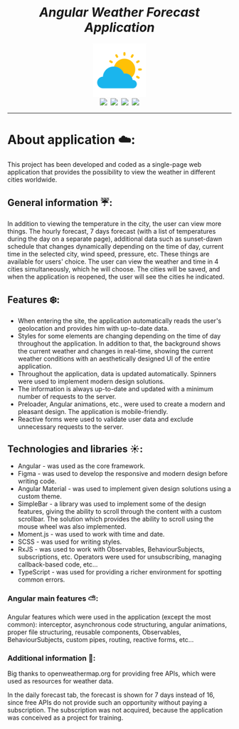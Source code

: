 <h1 align="center" style="font-style: oblique">Angular Weather Forecast Application</h1>

<p align="center">
  <img src="src/assets/images/other/readme-icon.png" alt="angular-logo" width="120px" height="120px"/>
  <br>
  <a href="https://angular.io/"><img src="https://img.shields.io/badge/Angular%20CLI-v.12.2.14-red.svg"/></a>&nbsp;
  <a href="https://nodejs.org/en"><img src="https://img.shields.io/badge/Node-v.14.17.2-brightgreen.svg"/></a>&nbsp;
  <a href="https://www.npmjs.com/package/npm"><img src="https://img.shields.io/badge/npm-v.6.14.13-green.svg"/></a>&nbsp;
  <a href="https://momentjs.com"><img src="https://img.shields.io/badge/Moment.js-v.2.29.1-orange.svg"/></a>
  <br>
</p>

<hr>

# About application ☁️:

This project has been developed and coded as a single-page web application that provides the possibility to view the weather in different cities worldwide.

## General information ☔:

In addition to viewing the temperature in the city, the user can view more things. The hourly forecast, 7 days forecast (with a list of temperatures during the day on a separate page), additional data such as sunset-dawn schedule that changes dynamically depending on the time of day, current time in the selected city, wind speed, pressure, etc. These things are available for users' choice.
The user can view the weather and time in 4 cities simultaneously, which he will choose. The cities will be saved, and when the application is reopened, the user will see the cities he indicated.

## Features ❄️:

* When entering the site, the application automatically reads the user's geolocation and provides him with up-to-date data.
* Styles for some elements are changing depending on the time of day throughout the application. In addition to that, the background shows the current weather and changes in real-time, showing the current weather conditions with an aesthetically designed UI of the entire application.
* Throughout the application, data is updated automatically. Spinners were used to implement modern design solutions. 
* The information is always up-to-date and updated with a minimum number of requests to the server.
* Preloader, Angular animations, etc., were used to create a modern and pleasant design. The application is mobile-friendly.
* Reactive forms were used to validate user data and exclude unnecessary requests to the server.

## Technologies and libraries ☀️:

* Angular - was used as the core framework.
* Figma - was used to develop the responsive and modern design before writing code.
* Angular Material - was used to implement given design solutions using a custom theme.
* SimpleBar - a library was used to implement some of the design features, giving the ability to scroll through the content with a custom scrollbar. The solution which provides the ability to scroll using the mouse wheel was also implemented.
* Moment.js - was used to work with time and date.
* SCSS - was used for writing styles.
* RxJS - was used to work with Observables, BehaviourSubjects, subscriptions, etc. Operators were used for unsubscribing, managing callback-based code, etc...
* TypeScript - was used for providing a richer environment for spotting common errors.

### Angular main features ⛅:

Angular features which were used in the application (except the most common): interceptor, asynchronous code structuring, angular animations, proper file structuring, reusable components, Observables, BehaviourSubjects, custom pipes, routing, reactive forms, etc...

### Additional information 🌛:

Big thanks to openweathermap.org for providing free APIs, which were used as resources for weather data.

In the daily forecast tab, the forecast is shown for 7 days instead of 16, since free APIs do not provide such an opportunity without paying a subscription. 
The subscription was not acquired, because the application was conceived as a project for training.
